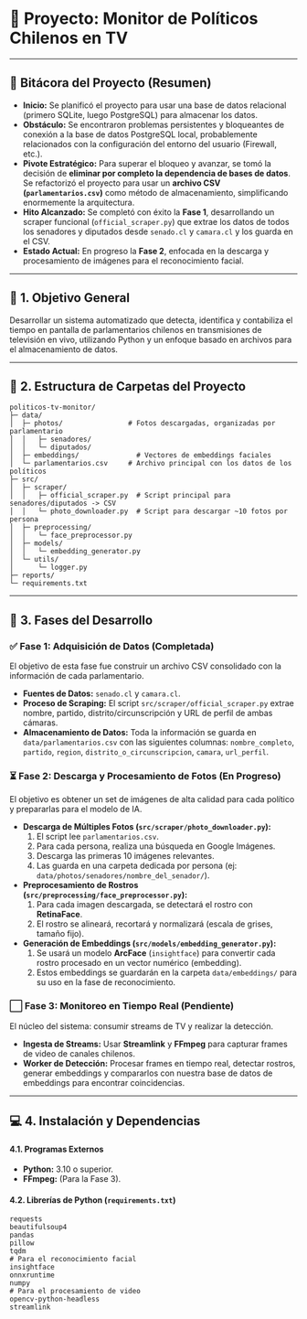 # 📌 Proyecto: Monitor de Políticos Chilenos en TV

---

## 📝 Bitácora del Proyecto (Resumen)

*   **Inicio:** Se planificó el proyecto para usar una base de datos relacional (primero SQLite, luego PostgreSQL) para almacenar los datos.
*   **Obstáculo:** Se encontraron problemas persistentes y bloqueantes de conexión a la base de datos PostgreSQL local, probablemente relacionados con la configuración del entorno del usuario (Firewall, etc.).
*   **Pivote Estratégico:** Para superar el bloqueo y avanzar, se tomó la decisión de **eliminar por completo la dependencia de bases de datos**. Se refactorizó el proyecto para usar un **archivo CSV (`parlamentarios.csv`)** como método de almacenamiento, simplificando enormemente la arquitectura.
*   **Hito Alcanzado:** Se completó con éxito la **Fase 1**, desarrollando un scraper funcional (`official_scraper.py`) que extrae los datos de todos los senadores y diputados desde `senado.cl` y `camara.cl` y los guarda en el CSV.
*   **Estado Actual:** En progreso la **Fase 2**, enfocada en la descarga y procesamiento de imágenes para el reconocimiento facial.

---

## 🎯 1. Objetivo General

Desarrollar un sistema automatizado que detecta, identifica y contabiliza el tiempo en pantalla de parlamentarios chilenos en transmisiones de televisión en vivo, utilizando Python y un enfoque basado en archivos para el almacenamiento de datos.

---

## 📂 2. Estructura de Carpetas del Proyecto

```
politicos-tv-monitor/
├─ data/
│  ├─ photos/                # Fotos descargadas, organizadas por parlamentario
│  │   ├─ senadores/
│  │   └─ diputados/
│  ├─ embeddings/              # Vectores de embeddings faciales
│  └─ parlamentarios.csv     # Archivo principal con los datos de los políticos
├─ src/
│  ├─ scraper/
│  │   ├─ official_scraper.py  # Script principal para senadores/diputados -> CSV
│  │   └─ photo_downloader.py  # Script para descargar ~10 fotos por persona
│  ├─ preprocessing/
│  │   └─ face_preprocessor.py
│  ├─ models/
│  │   └─ embedding_generator.py
│  └─ utils/
│      └─ logger.py
├─ reports/
└─ requirements.txt
```

---

## 🔧 3. Fases del Desarrollo

### ✅ Fase 1: Adquisición de Datos (Completada)

El objetivo de esta fase fue construir un archivo CSV consolidado con la información de cada parlamentario.

*   **Fuentes de Datos:** `senado.cl` y `camara.cl`.
*   **Proceso de Scraping:** El script `src/scraper/official_scraper.py` extrae nombre, partido, distrito/circunscripción y URL de perfil de ambas cámaras.
*   **Almacenamiento de Datos:** Toda la información se guarda en `data/parlamentarios.csv` con las siguientes columnas: `nombre_completo`, `partido`, `region`, `distrito_o_circunscripcion`, `camara`, `url_perfil`.

### ⏳ Fase 2: Descarga y Procesamiento de Fotos (En Progreso)

El objetivo es obtener un set de imágenes de alta calidad para cada político y prepararlas para el modelo de IA.

*   **Descarga de Múltiples Fotos (`src/scraper/photo_downloader.py`):**
    1.  El script lee `parlamentarios.csv`.
    2.  Para cada persona, realiza una búsqueda en Google Imágenes.
    3.  Descarga las primeras 10 imágenes relevantes.
    4.  Las guarda en una carpeta dedicada por persona (ej: `data/photos/senadores/nombre_del_senador/`).
*   **Preprocesamiento de Rostros (`src/preprocessing/face_preprocessor.py`):**
    1.  Para cada imagen descargada, se detectará el rostro con **RetinaFace**.
    2.  El rostro se alineará, recortará y normalizará (escala de grises, tamaño fijo).
*   **Generación de Embeddings (`src/models/embedding_generator.py`):**
    1.  Se usará un modelo **ArcFace** (`insightface`) para convertir cada rostro procesado en un vector numérico (embedding).
    2.  Estos embeddings se guardarán en la carpeta `data/embeddings/` para su uso en la fase de reconocimiento.

### ⬜ Fase 3: Monitoreo en Tiempo Real (Pendiente)

El núcleo del sistema: consumir streams de TV y realizar la detección.

*   **Ingesta de Streams:** Usar **Streamlink** y **FFmpeg** para capturar frames de video de canales chilenos.
*   **Worker de Detección:** Procesar frames en tiempo real, detectar rostros, generar embeddings y compararlos con nuestra base de datos de embeddings para encontrar coincidencias.

---

## 💻 4. Instalación y Dependencias

#### 4.1. Programas Externos

*   **Python:** 3.10 o superior.
*   **FFmpeg:** (Para la Fase 3).

#### 4.2. Librerías de Python (`requirements.txt`)

```
requests
beautifulsoup4
pandas
pillow
tqdm
# Para el reconocimiento facial
insightface
onnxruntime
numpy
# Para el procesamiento de video
opencv-python-headless
streamlink
```

